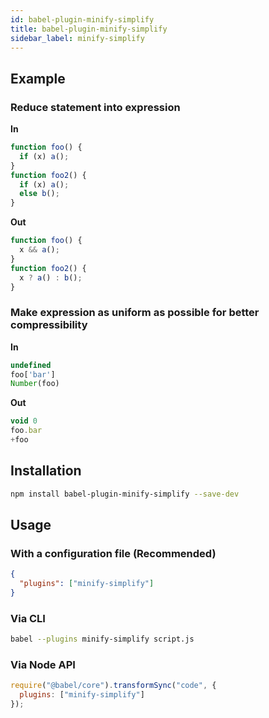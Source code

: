 ```yaml
---
id: babel-plugin-minify-simplify
title: babel-plugin-minify-simplify
sidebar_label: minify-simplify
---
```


## Example

### Reduce statement into expression

**In**

```js
function foo() {
  if (x) a();
}
function foo2() {
  if (x) a();
  else b();
}
```

**Out**

```js
function foo() {
  x && a();
}
function foo2() {
  x ? a() : b();
}
```

### Make expression as uniform as possible for better compressibility

**In**

```js
undefined
foo['bar']
Number(foo)
```

**Out**

```js
void 0
foo.bar
+foo
```


## Installation

```sh
npm install babel-plugin-minify-simplify --save-dev
```

## Usage

### With a configuration file (Recommended)

```json
{
  "plugins": ["minify-simplify"]
}
```

### Via CLI

```sh
babel --plugins minify-simplify script.js
```

### Via Node API

```javascript
require("@babel/core").transformSync("code", {
  plugins: ["minify-simplify"]
});
```

